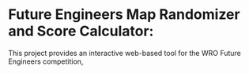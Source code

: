 # Future Engineers Map Randomizer and Score Calculator:

This project provides an interactive web-based tool for the WRO Future Engineers competition,
